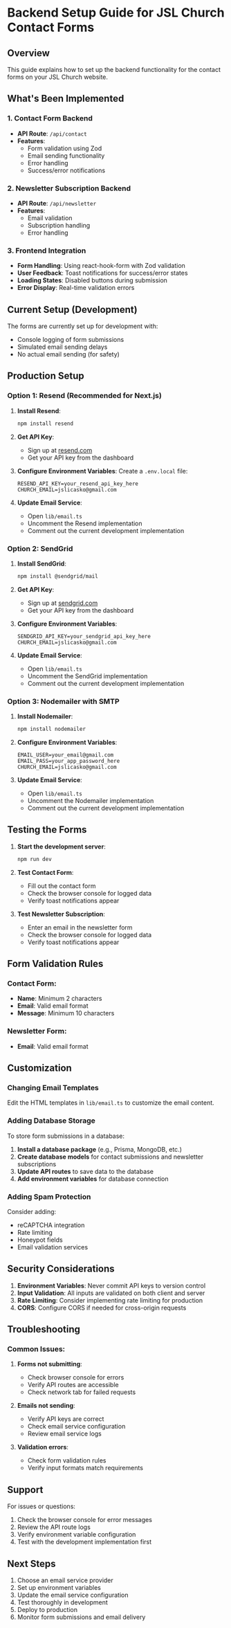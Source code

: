 # Backend Setup Guide for JSL Church Contact Forms

## Overview
This guide explains how to set up the backend functionality for the contact forms on your JSL Church website.

## What's Been Implemented

### 1. Contact Form Backend
- **API Route**: `/api/contact`
- **Features**: 
  - Form validation using Zod
  - Email sending functionality
  - Error handling
  - Success/error notifications

### 2. Newsletter Subscription Backend
- **API Route**: `/api/newsletter`
- **Features**:
  - Email validation
  - Subscription handling
  - Error handling

### 3. Frontend Integration
- **Form Handling**: Using react-hook-form with Zod validation
- **User Feedback**: Toast notifications for success/error states
- **Loading States**: Disabled buttons during submission
- **Error Display**: Real-time validation errors

## Current Setup (Development)

The forms are currently set up for development with:
- Console logging of form submissions
- Simulated email sending delays
- No actual email sending (for safety)

## Production Setup

### Option 1: Resend (Recommended for Next.js)

1. **Install Resend**:
   ```bash
   npm install resend
   ```

2. **Get API Key**:
   - Sign up at [resend.com](https://resend.com)
   - Get your API key from the dashboard

3. **Configure Environment Variables**:
   Create a `.env.local` file:
   ```env
   RESEND_API_KEY=your_resend_api_key_here
   CHURCH_EMAIL=jslicasko@gmail.com
   ```

4. **Update Email Service**:
   - Open `lib/email.ts`
   - Uncomment the Resend implementation
   - Comment out the current development implementation

### Option 2: SendGrid

1. **Install SendGrid**:
   ```bash
   npm install @sendgrid/mail
   ```

2. **Get API Key**:
   - Sign up at [sendgrid.com](https://sendgrid.com)
   - Get your API key from the dashboard

3. **Configure Environment Variables**:
   ```env
   SENDGRID_API_KEY=your_sendgrid_api_key_here
   CHURCH_EMAIL=jslicasko@gmail.com
   ```

4. **Update Email Service**:
   - Open `lib/email.ts`
   - Uncomment the SendGrid implementation
   - Comment out the current development implementation

### Option 3: Nodemailer with SMTP

1. **Install Nodemailer**:
   ```bash
   npm install nodemailer
   ```

2. **Configure Environment Variables**:
   ```env
   EMAIL_USER=your_email@gmail.com
   EMAIL_PASS=your_app_password_here
   CHURCH_EMAIL=jslicasko@gmail.com
   ```

3. **Update Email Service**:
   - Open `lib/email.ts`
   - Uncomment the Nodemailer implementation
   - Comment out the current development implementation

## Testing the Forms

1. **Start the development server**:
   ```bash
   npm run dev
   ```

2. **Test Contact Form**:
   - Fill out the contact form
   - Check the browser console for logged data
   - Verify toast notifications appear

3. **Test Newsletter Subscription**:
   - Enter an email in the newsletter form
   - Check the browser console for logged data
   - Verify toast notifications appear

## Form Validation Rules

### Contact Form:
- **Name**: Minimum 2 characters
- **Email**: Valid email format
- **Message**: Minimum 10 characters

### Newsletter Form:
- **Email**: Valid email format

## Customization

### Changing Email Templates
Edit the HTML templates in `lib/email.ts` to customize the email content.

### Adding Database Storage
To store form submissions in a database:

1. **Install a database package** (e.g., Prisma, MongoDB, etc.)
2. **Create database models** for contact submissions and newsletter subscriptions
3. **Update API routes** to save data to the database
4. **Add environment variables** for database connection

### Adding Spam Protection
Consider adding:
- reCAPTCHA integration
- Rate limiting
- Honeypot fields
- Email validation services

## Security Considerations

1. **Environment Variables**: Never commit API keys to version control
2. **Input Validation**: All inputs are validated on both client and server
3. **Rate Limiting**: Consider implementing rate limiting for production
4. **CORS**: Configure CORS if needed for cross-origin requests

## Troubleshooting

### Common Issues:

1. **Forms not submitting**:
   - Check browser console for errors
   - Verify API routes are accessible
   - Check network tab for failed requests

2. **Emails not sending**:
   - Verify API keys are correct
   - Check email service configuration
   - Review email service logs

3. **Validation errors**:
   - Check form validation rules
   - Verify input formats match requirements

## Support

For issues or questions:
1. Check the browser console for error messages
2. Review the API route logs
3. Verify environment variable configuration
4. Test with the development implementation first

## Next Steps

1. Choose an email service provider
2. Set up environment variables
3. Update the email service configuration
4. Test thoroughly in development
5. Deploy to production
6. Monitor form submissions and email delivery 
